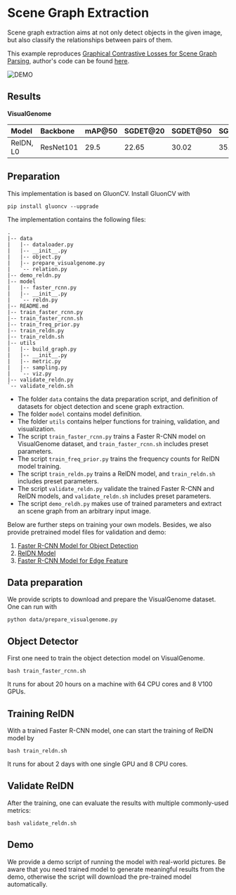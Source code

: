# Scene Graph Extraction

Scene graph extraction aims at not only detect objects in the given image, but also classify the relationships between pairs of them.

This example reproduces [Graphical Contrastive Losses for Scene Graph Parsing](https://arxiv.org/abs/1903.02728), author's code can be found [here](https://github.com/NVIDIA/ContrastiveLosses4VRD).

![DEMO](https://raw.githubusercontent.com/dmlc/web-data/master/dgl/examples/mxnet/scenegraph/old-couple-pred.png)

## Results

**VisualGenome**

| Model     | Backbone  | mAP@50   | SGDET@20 | SGDET@50 | SGDET@100 | PHRCLS@20 | PHRCLS@50 |PHRCLS@100 | PREDCLS@20 | PREDCLS@50 | PREDCLS@100 |
| :---      | :---      | :---     | :---     | :---     | :---      | :---      | :---      | :---      | :---       | :---       | :---        |
| RelDN, L0 | ResNet101 | 29.5     | 22.65    | 30.02    | 35.04     | 32.84     | 35.60     | 36.26     | 60.58      | 65.53      | 66.51       |

## Preparation

This implementation is based on GluonCV. Install GluonCV with 

```
pip install gluoncv --upgrade
```

The implementation contains the following files:

```
.
|-- data
|   |-- dataloader.py
|   |-- __init__.py
|   |-- object.py
|   |-- prepare_visualgenome.py
|   `-- relation.py
|-- demo_reldn.py
|-- model
|   |-- faster_rcnn.py
|   |-- __init__.py
|   `-- reldn.py
|-- README.md
|-- train_faster_rcnn.py
|-- train_faster_rcnn.sh
|-- train_freq_prior.py
|-- train_reldn.py
|-- train_reldn.sh
|-- utils
|   |-- build_graph.py
|   |-- __init__.py
|   |-- metric.py
|   |-- sampling.py
|   `-- viz.py
|-- validate_reldn.py
`-- validate_reldn.sh
```

- The folder `data` contains the data preparation script, and definition of datasets for object detection and scene graph extraction.
- The folder `model` contains model definition.
- The folder `utils` contains helper functions for training, validation, and visualization.
- The script `train_faster_rcnn.py` trains a Faster R-CNN model on VisualGenome dataset, and `train_faster_rcnn.sh` includes preset parameters.
- The script `train_freq_prior.py` trains the frequency counts for RelDN model training.
- The script `train_reldn.py` trains a RelDN model, and `train_reldn.sh` includes preset parameters.
- The script `validate_reldn.py` validate the trained Faster R-CNN and RelDN models, and `validate_reldn.sh` includes preset parameters.
- The script `demo_reldh.py` makes use of trained parameters and extract an scene graph from an arbitrary input image.

Below are further steps on training your own models. Besides, we also provide pretrained model files for validation and demo:

1. [Faster R-CNN Model for Object Detection](http://dgl-data/models/SceneGraph/faster_rcnn_resnet101_v1d_visualgenome.params)
2. [RelDN Model](http://dgl-data/models/SceneGraph/reldn.params)
3. [Faster R-CNN Model for Edge Feature](http://dgl-data/models/SceneGraph/detector_feature.params)

## Data preparation

We provide scripts to download and prepare the VisualGenome dataset. One can run with

```
python data/prepare_visualgenome.py
```

## Object Detector

First one need to train the object detection model on VisualGenome.

```
bash train_faster_rcnn.sh
```

It runs for about 20 hours on a machine with 64 CPU cores and 8 V100 GPUs.

## Training RelDN

With a trained Faster R-CNN model, one can start the training of RelDN model by

```
bash train_reldn.sh
```

It runs for about 2 days with one single GPU and 8 CPU cores.

## Validate RelDN

After the training, one can evaluate the results with multiple commonly-used metrics:

```
bash validate_reldn.sh
```

## Demo

We provide a demo script of running the model with real-world pictures. Be aware that you need trained model to generate meaningful results from the demo, otherwise the script will download the pre-trained model automatically.
